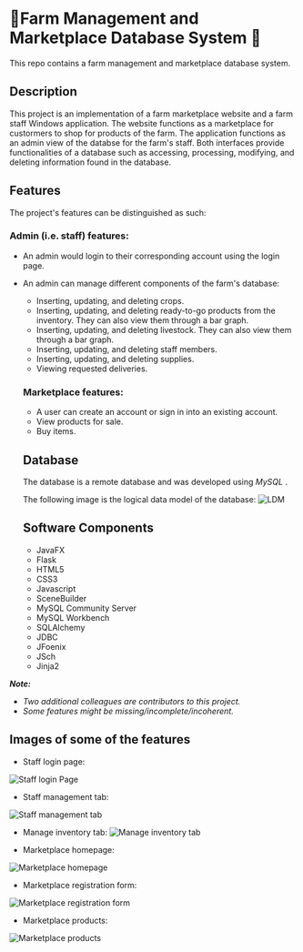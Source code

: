 # 🌾Farm Management and Marketplace Database System 🌾
This repo contains a farm management and marketplace database system.

## Description
This project is an implementation of a farm marketplace website and a farm staff Windows application. The website functions as a marketplace for custormers to shop for products of the farm. The application functions as an admin view of the databse for the farm's staff. 
Both interfaces provide functionalities of a database such as accessing, processing, modifying, and deleting information found in the database.

## Features
The project's features can be distinguished as such:
### Admin (i.e. staff) features:
- An admin would login to their corresponding account using the login page.
- An admin can manage different components of the farm's database:
  - Inserting, updating, and deleting crops.
  - Inserting, updating, and deleting ready-to-go products from the inventory. They can also view them through a bar graph.
  - Inserting, updating, and deleting livestock. They can also view them through a bar graph.
  - Inserting, updating, and deleting staff members.
  - Inserting, updating, and deleting supplies. 
  - Viewing requested deliveries.
  ### Marketplace features:
  - A user can create an account or sign in into an existing account.
  - View products for sale.
  - Buy items.
  
  ## Database
  The database is a remote database and was developed using *MySQL* .
 
  The following image is the logical data model of the database:
  ![LDM](https://user-images.githubusercontent.com/92987443/173158264-b2d2da55-7337-4f31-8c26-a6fa9d68f89b.png)
  
  ## Software Components
  - JavaFX
  - Flask
  - HTML5
  - CSS3
  - Javascript
  - SceneBuilder
  - MySQL Community Server
  - MySQL Workbench
  - SQLAlchemy
  - JDBC
  - JFoenix
  - JSch
  - Jinja2
 
 ***Note:*** 
 - *Two additional colleagues are contributors to this project.*
 - *Some features might be missing/incomplete/incoherent.*
 
 ## Images of some of the features
 - Staff login page:
 
 ![Staff login Page](https://user-images.githubusercontent.com/92987443/173161162-ad5304a0-8bba-4738-9dc6-03ead42410c3.png)

- Staff management tab:

![Staff management tab](https://user-images.githubusercontent.com/92987443/173161357-4121fe6d-1705-4a8c-b9bc-abf5f5d7110e.png)

- Manage inventory tab:
![Manage inventory tab](https://user-images.githubusercontent.com/92987443/173161648-056737f2-063e-4aaf-a36b-a1ddc26b2fa2.png)

- Marketplace homepage:

![Marketplace homepage](https://user-images.githubusercontent.com/92987443/173161770-6f561245-eb62-41fd-b323-f401d5b89b14.png)

- Marketplace registration form:

![Marketplace registration form](https://user-images.githubusercontent.com/92987443/173161858-8dcabb5e-cd7f-4a21-8596-e5e67c1bde8b.png)

- Marketplace products:

![Marketplace products](https://user-images.githubusercontent.com/92987443/173161940-bd177ec1-d5d7-4662-a602-6ed64d8ec603.png)

